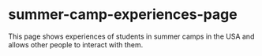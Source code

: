 # summer-camp-experiences-page
This page shows experiences of students in summer camps in the USA and allows other people to interact with them.
